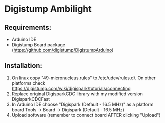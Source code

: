 Digistump Ambilight
===================

Requirements:
-------------
- Arduino IDE
- Digistump Board package (https://github.com/digistump/DigistumpArduino)

Installation:
-------------
1. On linux copy "49-micronucleus.rules" to /etc/udev/rules.d/. On other platforms check https://digistump.com/wiki/digispark/tutorials/connecting
2. Replace original DigisparkCDC library with my modified version DigisparkCDCFast
3. In Arduino IDE choose "Digispark (Default - 16.5 MHz)" as a platform board
    Tools -> Board -> Digispark (Default - 16.5 MHz)
4. Upload software (remember to connect board AFTER clicking "Upload")
